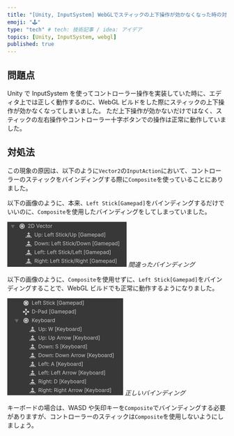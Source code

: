 ```yaml
---
title: "[Unity, InputSystem] WebGLでスティックの上下操作が効かなくなった時の対処法"
emoji: "🕹️"
type: "tech" # tech: 技術記事 / idea: アイデア
topics: [Unity, InputSystem, webgl]
published: true
---
```


## 問題点

Unity で InputSystem を使ってコントローラー操作を実装していた時に、エディタ上では正しく動作するのに、WebGL ビルドをした際にスティックの上下操作が効かなくなってしまいました。
ただ上下操作が効かないだけではなく、スティックの左右操作やコントローラー十字ボタンでの操作は正常に動作していました。

## 対処法

この現象の原因は、以下のように`Vector2`の`InputAction`において、コントローラーのスティックをバインディングする際に`Composite`を使っていることにありました。

以下の画像のように、本来、`Left Stick[Gamepad]`をバインディングするだけでいいのに、`Composite`を使用したバインディングをしてしまっていました。

![](/images/is-stick-webgl/1.png)
_間違ったバインディング_

以下の画像のように、`Composite`を使用せずに、`Left Stick[Gamepad]`をバインディングすることで、WebGL ビルドでも正常に動作するようになりました。

![](/images/is-stick-webgl/2.png)
_正しいバインディング_

キーボードの場合は、WASD や矢印キーを`Composite`でバインディングする必要がありますが、コントローラーのスティックは`Composite`を使用しないようにしましょう。
